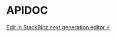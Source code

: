 # APIDOC

[Edit in StackBlitz next generation editor ⚡️](https://stackblitz.com/~/github.com/xaviram/APIDOC)